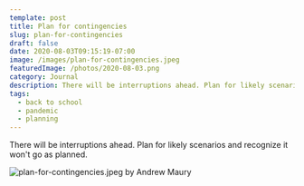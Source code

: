 ```yaml
---
template: post
title: Plan for contingencies
slug: plan-for-contingencies
draft: false
date: 2020-08-03T09:15:19-07:00
image: /images/plan-for-contingencies.jpeg
featuredImage: /photos/2020-08-03.png
category: Journal
description: There will be interruptions ahead. Plan for likely scenarios and recognize it won't go as planned.
tags:
  - back to school
  - pandemic
  - planning
---
```

There will be interruptions ahead. Plan for likely scenarios and recognize it won't go as planned.

![plan-for-contingencies.jpeg by Andrew Maury](/images/plan-for-contingencies.jpeg)

